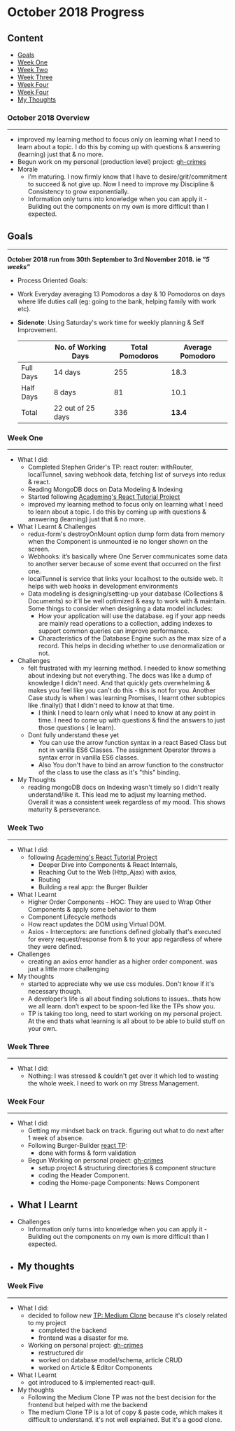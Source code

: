 # October 2018 Progress 

## Content
* [Goals](#goals)
* [Week One](#week-one)
* [Week Two](#week-two)
* [Week Three](#week-three)
* [Week Four](#week-four)
* [Week Four](#week-five)
* [My Thoughts](#my-thoughts)

### October 2018 Overview
***
- improved my learning method to focus only on learning what I need to learn about a topic. I do this by coming up with questions & answering (learning) just that & no more.
- Begun work on my personal (production level) project: [gh-crimes](https://github.com/intOppong/software_engineer_journey/tree/dev/personal_projects/gh-crimes)
- Morale
  - I’m maturing. I now firmly know that I have to desire/grit/commitment to succeed & not give up. Now I need to improve my Discipline & Consistency to grow exponentially.
  - Information only turns into knowledge when you can apply it - Building out the components on my own is more difficult than I expected.

## Goals
***
**October 2018 run from 30th September to 3rd November 2018. ie *"5 weeks"***

* Process Oriented Goals:
- Work Everyday averaging 13 Pomodoros a day & 10 Pomodoros on days where life duties call (eg: going to the bank, helping 
family with work etc). 
- __Sidenote__: Using Saturday's work time for weekly planning & Self Improvement.

    | | No. of Working Days | Total Pomodoros | Average Pomodoro
    | --- | --- | --- | --- |
    | Full Days | 14 days | 255 | 18.3 |
    | Half Days | 8 days | 81 | 10.1 |
    | Total |  22 out of 25 days | 336 |  **13.4** |

### Week One
***
- What I did:
  - Completed Stephen Grider's TP: react router: withRouter, localTunnel, saving webhook data, fetching list of surveys into redux & react.
  - Reading MongoDB docs on Data Modeling & Indexing
  - Started following [Academing's React Tutorial Project](https://www.udemy.com/react-the-complete-guide-incl-redux/)
  - improved my learning method to focus only on learning what I need to learn about a topic. I do this by coming up with questions & answering (learning) just that & no more.
- What I Learnt & Challenges
  - redux-form's destroyOnMount option dump form data from memory when the Component is unmounted ie no longer shown
  on the screen.
  - Webhooks: it’s basically where One Server communicates some data to another server because of some event that occurred on the first one.
  - localTunnel is service that links your localhost to the outside web. It helps with web hooks in development environments
  - Data modeling is designing/setting-up your database (Collections & Documents) so it'll be well optimized & easy to work with & maintain. Some things to consider when designing a data model includes:
    - How your application will use the database. eg if your app needs are mainly read operations to a collection, adding indexes to support common queries can improve performance.
    - Characteristics of the Database Engine such as the max size of a record. This helps in deciding whether to use denormalization or not.
- Challenges
  - felt frustrated with my learning method. I needed to know something about indexing but not everything. The docs was like a dump of knowledge I didn't need. And that quickly gets overwhelming & makes you feel like you can't do this - this is not for you. Another Case study is when I was learning Promises, I learnt other subtopics like .finally() that I didn't need to know at that time.
    - I think I need to learn only what I need to know at any point in time. I need to come up with questions & find the answers to just those questions ( ie learn).
  - Dont fully understand these yet
    - You can use the arrow function syntax in a react Based Class but not in vanilla ES6 Classes. The assignment Operator throws a syntax error in vanilla ES6 classes.
    - Also You don't have to bind an arrow function to the constructor of the class to use the class as it's "this" binding.
- My Thoughts
  - reading mongoDB docs on Indexing wasn't timely so I didn't really understand/like it. This lead me to adjust my learning method. Overall it was a consistent week regardless of my mood. This shows maturity & perseverance.

### Week Two
***
- What I did:
  - following [Academing's React Tutorial Project](https://www.udemy.com/react-the-complete-guide-incl-redux/)
    - Deeper Dive into Components & React Internals,
    - Reaching Out to the Web (Http_Ajax) with axios,
    - Routing
    - Building a real app: the Burger Builder
- What I Learnt
  - Higher Order Components - HOC: They are used to Wrap Other Components & apply some behavior to them 
  - Component Lifecycle methods
  - How react updates the DOM using Virtual DOM.
  - Axios - Interceptors: are functions defined globally that's executed for every request/response from & to your app regardless of where they were defined.
- Challenges
  - creating an axios error handler as a higher order component. was just a little more challenging
- My thoughts
  - started to appreciate why we use css modules. Don't know if it's necessary though.
  - A developer’s life is all about finding solutions to issues…thats how we all learn. don’t expect to be spoon-fed like the TPs show you.
  - TP is taking too long, need to start working on my personal project. At the end thats what learning is all about to be able to build stuff on your own.
  
### Week Three
***
- What I did:
  - Nothing: I was stressed & couldn't get over it which led to wasting the whole week. I need to work on my Stress Management.

### Week Four
***
- What I did:
  - Getting my mindset back on track. figuring out what to do next after 1 week of absence.
  - Following Burger-Builder [react TP](https://github.com/intOppong/software_engineer_journey/tree/dev/tutorial_projects):
    - done with forms & form validation
  - Begun Working on personal project: [gh-crimes](https://github.com/intOppong/software_engineer_journey/tree/dev/personal_projects/gh-crimes)
    - setup project & structuring directories & component structure
    - coding the Header Component.
    - coding the Home-page Components: News Component
- What I Learnt
  - 
- Challenges
  - Information only turns into knowledge when you can apply it - Building out the components on my own is more difficult than I expected.
- My thoughts
  - 

### Week Five
***
- What I did:
  - decided to follow new [TP: Medium Clone](https://github.com/intOppong/software_engineer_journey/blob/dev/tutorial_projects/README.md) because it's closely related to my project
    - completed the backend
    - frontend was a disaster for me.
  - Working on personal project: [gh-crimes](https://github.com/intOppong/software_engineer_journey/tree/dev/personal_projects/gh-crimes)
    - restructured dir
    - worked on database model/schema, article CRUD
    - worked on Article & Editor Components
- What I Learnt
  - got introduced to & implemented react-quill.
- My thoughts
  - Following the Medium Clone TP was not the best decision for the frontend but helped with me the backend
  - The medium Clone TP is a lot of copy & paste code, which makes it difficult to understand. it's not well explained. But it's a good clone.

